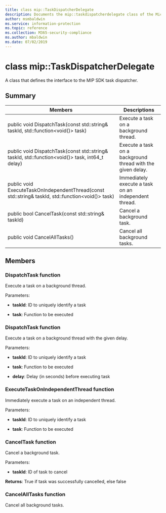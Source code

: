 ```yaml
---
title: class mip::TaskDispatcherDelegate 
description: Documents the mip::taskdispatcherdelegate class of the Microsoft Information Protection (MIP) SDK.
author: msmbaldwin
ms.service: information-protection
ms.topic: reference
ms.collection: M365-security-compliance
ms.author: mbaldwin
ms.date: 07/02/2019
---
```


# class mip::TaskDispatcherDelegate 
A class that defines the interface to the MIP SDK task dispatcher.
  
## Summary
 Members                        | Descriptions                                
--------------------------------|---------------------------------------------
public void DispatchTask(const std::string& taskId, std::function\<void()\> task)  |  Execute a task on a background thread.
public void DispatchTask(const std::string& taskId, std::function\<void()\> task, int64_t delay)  |  Execute a task on a background thread with the given delay.
public void ExecuteTaskOnIndependentThread(const std::string& taskId, std::function\<void()\> task)  |  Immediately execute a task on an independent thread.
public bool CancelTask(const std::string& taskId)  |  Cancel a background task.
public void CancelAllTasks()  |  Cancel all background tasks.
  
## Members
  
### DispatchTask function
Execute a task on a background thread.

Parameters:  
* **taskId**: ID to uniquely identify a task 


* **task**: Function to be executed


  
### DispatchTask function
Execute a task on a background thread with the given delay.

Parameters:  
* **taskId**: ID to uniquely identify a task 


* **task**: Function to be executed 


* **delay**: Delay (in seconds) before executing task


  
### ExecuteTaskOnIndependentThread function
Immediately execute a task on an independent thread.

Parameters:  
* **taskId**: ID to uniquely identify a task 


* **task**: Function to be executed


  
### CancelTask function
Cancel a background task.

Parameters:  
* **taskId**: ID of task to cancel



  
**Returns**: True if task was successfully cancelled, else false
  
### CancelAllTasks function
Cancel all background tasks.